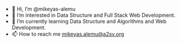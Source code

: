 - 👋 Hi, I’m @mikeyas-alemu
- 👀 I’m interested in Data Structure and Full Stack Web Development.
- 🌱 I’m currently learning Data Structure and Algorithms and Web Development.
- 📫 How to reach me mikeyas.alemu@a2sv.org

<!---
mikeyas-alemu/mikeyas-alemu is a ✨ special ✨ repository because its `README.md` (this file) appears on your GitHub profile.
You can click the Preview link to take a look at your changes.
--->
